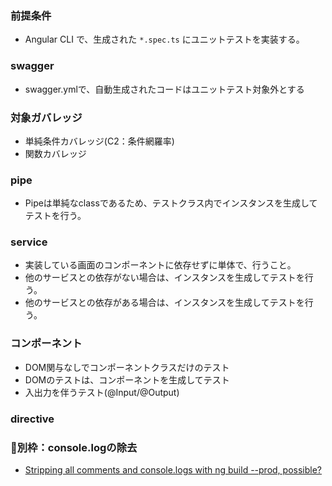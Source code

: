 ### 前提条件
- Angular CLI で、生成された `*.spec.ts` にユニットテストを実装する。

### swagger
- swagger.ymlで、自動生成されたコードはユニットテスト対象外とする

### 対象ガバレッジ
- 単純条件カバレッジ(C2：条件網羅率)
- 関数カバレッジ

### pipe
- Pipeは単純なclassであるため、テストクラス内でインスタンスを生成してテストを行う。

### service
- 実装している画面のコンポーネントに依存せずに単体で、行うこと。
- 他のサービスとの依存がない場合は、インスタンスを生成してテストを行う。
- 他のサービスとの依存がある場合は、インスタンスを生成してテストを行う。


### コンポーネント
- DOM関与なしでコンポーネントクラスだけのテスト
- DOMのテストは、コンポーネントを生成してテスト
- 入出力を伴うテスト(@Input/@Output)



### directive


### 別枠：console.logの除去
- [Stripping all comments and console.logs with ng build --prod, possible?](https://stackoverflow.com/questions/42307317/stripping-all-comments-and-console-logs-with-ng-build-prod-possible)
